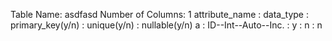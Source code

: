 Table Name: asdfasd
Number of Columns: 1
attribute_name : data_type : primary_key(y/n) : unique(y/n) : nullable(y/n)
a : ID--Int--Auto--Inc. : y : n : n
